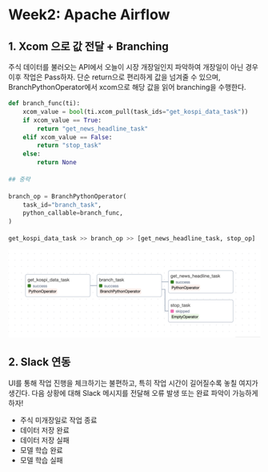 # Week2: Apache Airflow

## 1. Xcom 으로 값 전달 + Branching

주식 데이터를 불러오는 API에서 오늘이 시장 개장일인지 파악하여 개장일이 아닌 경우 이후 작업은 Pass하자.
단순 return으로 편리하게 값을 넘겨줄 수 있으며, BranchPythonOperator에서 xcom으로 해당 값을 읽어 branching을 수행한다.

```python
def branch_func(ti):
	xcom_value = bool(ti.xcom_pull(task_ids="get_kospi_data_task"))
	if xcom_value == True:
		return "get_news_headline_task"
	elif xcom_value == False:
		return "stop_task"
	else:
		return None

## 중략

branch_op = BranchPythonOperator(
	task_id="branch_task",
	python_callable=branch_func,
)

get_kospi_data_task >> branch_op >> [get_news_headline_task, stop_op]
```

![workflow](./images/workflow.png)

## 2. Slack 연동

UI를 통해 작업 진행을 체크하기는 불편하고, 특히 작업 시간이 길어질수록 놓칠 여지가 생긴다. 다음 상황에 대해 Slack 메시지를 전달해 오류 발생 또는 완료 파악이 가능하게 하자!

- 주식 미개장일로 작업 종료
- 데이터 저장 완료
- 데이터 저장 실패
- 모델 학습 완료
- 모델 학습 실패
